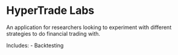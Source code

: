 # HyperTrade Labs

An application for researchers looking to experiment with different strategies
to do financial trading with.

Includes: - Backtesting
